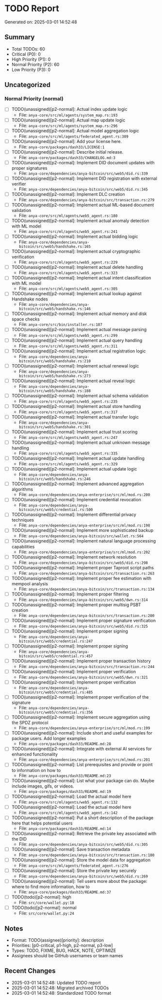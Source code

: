 # TODO Report
Generated on: 2025-03-01 14:52:48

## Summary
- Total TODOs: 60
- Critical (P0): 0
- High Priority (P1): 0
- Normal Priority (P2): 60
- Low Priority (P3): 0

## Uncategorized

### Normal Priority (normal)

- [ ] TODO(unassigned)[p2-normal]: Actual index update logic
  - File: `anya-core/src/ml/agents/system_map.rs:193`
- [ ] TODO(unassigned)[p2-normal]: Actual map update logic
  - File: `anya-core/src/ml/agents/system_map.rs:296`
- [ ] TODO(unassigned)[p2-normal]: Actual model aggregation logic
  - File: `anya-core/src/ml/agents/federated_agent.rs:309`
- [ ] TODO(unassigned)[p2-normal]: Add your license here.
  - File: `anya-core/packages/dash33/LICENSE:1`
- [ ] TODO(unassigned)[p2-normal]: Describe initial release.
  - File: `anya-core/packages/dash33/CHANGELOG.md:3`
- [ ] TODO(unassigned)[p2-normal]: Implement DID document updates with proper signatures
  - File: `anya-core/dependencies/anya-bitcoin/src/web5/did.rs:339`
- [ ] TODO(unassigned)[p2-normal]: Implement DID registration with external verifier
  - File: `anya-core/dependencies/anya-bitcoin/src/web5/did.rs:345`
- [ ] TODO(unassigned)[p2-normal]: Implement DLC creation
  - File: `anya-core/dependencies/anya-bitcoin/src/transaction.rs:279`
- [ ] TODO(unassigned)[p2-normal]: Implement actual ML-based document validation
  - File: `anya-core/src/ml/agents/web5_agent.rs:180`
- [ ] TODO(unassigned)[p2-normal]: Implement actual anomaly detection with ML model
  - File: `anya-core/src/ml/agents/web5_agent.rs:241`
- [ ] TODO(unassigned)[p2-normal]: Implement actual bidding logic
  - File: `anya-core/dependencies/anya-bitcoin/src/web5/handshake.rs:165`
- [ ] TODO(unassigned)[p2-normal]: Implement actual cryptographic verification
  - File: `anya-core/src/ml/agents/web5_agent.rs:229`
- [ ] TODO(unassigned)[p2-normal]: Implement actual delete handling
  - File: `anya-core/src/ml/agents/web5_agent.rs:323`
- [ ] TODO(unassigned)[p2-normal]: Implement actual intent classification with ML model
  - File: `anya-core/src/ml/agents/web5_agent.rs:305`
- [ ] TODO(unassigned)[p2-normal]: Implement actual lookup against Handshake nodes
  - File: `anya-core/dependencies/anya-bitcoin/src/web5/handshake.rs:146`
- [ ] TODO(unassigned)[p2-normal]: Implement actual memory and disk space checks
  - File: `anya-core/src/bin/installer.rs:107`
- [ ] TODO(unassigned)[p2-normal]: Implement actual message parsing
  - File: `anya-core/src/ml/agents/web5_agent.rs:299`
- [ ] TODO(unassigned)[p2-normal]: Implement actual query handling
  - File: `anya-core/src/ml/agents/web5_agent.rs:311`
- [ ] TODO(unassigned)[p2-normal]: Implement actual registration logic
  - File: `anya-core/dependencies/anya-bitcoin/src/web5/handshake.rs:210`
- [ ] TODO(unassigned)[p2-normal]: Implement actual renewal logic
  - File: `anya-core/dependencies/anya-bitcoin/src/web5/handshake.rs:273`
- [ ] TODO(unassigned)[p2-normal]: Implement actual reveal logic
  - File: `anya-core/dependencies/anya-bitcoin/src/web5/handshake.rs:188`
- [ ] TODO(unassigned)[p2-normal]: Implement actual schema validation
  - File: `anya-core/src/ml/agents/web5_agent.rs:235`
- [ ] TODO(unassigned)[p2-normal]: Implement actual store handling
  - File: `anya-core/src/ml/agents/web5_agent.rs:317`
- [ ] TODO(unassigned)[p2-normal]: Implement actual transfer logic
  - File: `anya-core/dependencies/anya-bitcoin/src/web5/handshake.rs:301`
- [ ] TODO(unassigned)[p2-normal]: Implement actual trust scoring
  - File: `anya-core/src/ml/agents/web5_agent.rs:247`
- [ ] TODO(unassigned)[p2-normal]: Implement actual unknown message handling
  - File: `anya-core/src/ml/agents/web5_agent.rs:335`
- [ ] TODO(unassigned)[p2-normal]: Implement actual update handling
  - File: `anya-core/src/ml/agents/web5_agent.rs:329`
- [ ] TODO(unassigned)[p2-normal]: Implement actual update logic
  - File: `anya-core/dependencies/anya-bitcoin/src/web5/handshake.rs:246`
- [ ] TODO(unassigned)[p2-normal]: Implement advanced aggregation algorithms
  - File: `anya-core/dependencies/anya-enterprise/src/ml/mod.rs:200`
- [ ] TODO(unassigned)[p2-normal]: Implement credential revocation
  - File: `anya-core/dependencies/anya-bitcoin/src/web5/credential.rs:500`
- [ ] TODO(unassigned)[p2-normal]: Implement differential privacy techniques
  - File: `anya-core/dependencies/anya-enterprise/src/ml/mod.rs:198`
- [ ] TODO(unassigned)[p2-normal]: Implement more sophisticated backup
  - File: `anya-core/dependencies/anya-bitcoin/src/wallet.rs:564`
- [ ] TODO(unassigned)[p2-normal]: Implement natural language processing capabilities
  - File: `anya-core/dependencies/anya-enterprise/src/ml/mod.rs:202`
- [ ] TODO(unassigned)[p2-normal]: Implement network resolution
  - File: `anya-core/dependencies/anya-bitcoin/src/web5/did.rs:298`
- [ ] TODO(unassigned)[p2-normal]: Implement proper Taproot script paths
  - File: `anya-core/dependencies/anya-bitcoin/src/transaction.rs:263`
- [ ] TODO(unassigned)[p2-normal]: Implement proper fee estimation with mempool analysis
  - File: `anya-core/dependencies/anya-bitcoin/src/transaction.rs:134`
- [ ] TODO(unassigned)[p2-normal]: Implement proper filtering
  - File: `anya-core/dependencies/anya-bitcoin/src/web5/dwn.rs:314`
- [ ] TODO(unassigned)[p2-normal]: Implement proper multisig PSBT creation
  - File: `anya-core/dependencies/anya-bitcoin/src/transaction.rs:200`
- [ ] TODO(unassigned)[p2-normal]: Implement proper signature verification
  - File: `anya-core/dependencies/anya-bitcoin/src/web5/did.rs:325`
- [ ] TODO(unassigned)[p2-normal]: Implement proper signing
  - File: `anya-core/dependencies/anya-bitcoin/src/web5/credential.rs:247`
- [ ] TODO(unassigned)[p2-normal]: Implement proper signing
  - File: `anya-core/dependencies/anya-bitcoin/src/web5/credential.rs:457`
- [ ] TODO(unassigned)[p2-normal]: Implement proper transaction history
  - File: `anya-core/dependencies/anya-bitcoin/src/transaction.rs:244`
- [ ] TODO(unassigned)[p2-normal]: Implement proper verification
  - File: `anya-core/dependencies/anya-bitcoin/src/web5/dwn.rs:321`
- [ ] TODO(unassigned)[p2-normal]: Implement proper verification
  - File: `anya-core/dependencies/anya-bitcoin/src/web5/credential.rs:485`
- [ ] TODO(unassigned)[p2-normal]: Implement proper verification of the signature
  - File: `anya-core/dependencies/anya-bitcoin/src/web5/credential.rs:356`
- [ ] TODO(unassigned)[p2-normal]: Implement secure aggregation using the SPDZ protocol
  - File: `anya-core/dependencies/anya-enterprise/src/ml/mod.rs:199`
- [ ] TODO(unassigned)[p2-normal]: Include short and useful examples for package users. Add longer examples
  - File: `anya-core/packages/dash33/README.md:28`
- [ ] TODO(unassigned)[p2-normal]: Integrate with external AI services for enhanced functionality
  - File: `anya-core/dependencies/anya-enterprise/src/ml/mod.rs:201`
- [ ] TODO(unassigned)[p2-normal]: List prerequisites and provide or point to information on how to
  - File: `anya-core/packages/dash33/README.md:23`
- [ ] TODO(unassigned)[p2-normal]: List what your package can do. Maybe include images, gifs, or videos.
  - File: `anya-core/packages/dash33/README.md:19`
- [ ] TODO(unassigned)[p2-normal]: Load the actual model here
  - File: `anya-core/src/ml/agents/web5_agent.rs:132`
- [ ] TODO(unassigned)[p2-normal]: Load the actual model here
  - File: `anya-core/src/ml/agents/web5_agent.rs:142`
- [ ] TODO(unassigned)[p2-normal]: Put a short description of the package here that helps potential users
  - File: `anya-core/packages/dash33/README.md:14`
- [ ] TODO(unassigned)[p2-normal]: Retrieve the private key associated with the DID
  - File: `anya-core/dependencies/anya-bitcoin/src/web5/did.rs:305`
- [ ] TODO(unassigned)[p2-normal]: Save transaction metadata
  - File: `anya-core/dependencies/anya-bitcoin/src/transaction.rs:180`
- [ ] TODO(unassigned)[p2-normal]: Store the model data for aggregation
  - File: `anya-core/src/ml/agents/federated_agent.rs:276`
- [ ] TODO(unassigned)[p2-normal]: Store the private key securely
  - File: `anya-core/dependencies/anya-bitcoin/src/web5/did.rs:269`
- [ ] TODO(unassigned)[p2-normal]: Tell users more about the package: where to find more information, how to
  - File: `anya-core/packages/dash33/README.md:37`
- [ ] TODO(todo)[p2-normal]: high
  - File: `src/core/wallet.py:18`
- [ ] TODO(todo)[p2-normal]: normal
  - File: `src/core/wallet.py:24`

## Notes
- Format: TODO(assignee)[priority]: description
- Priorities: [p0-critical, p1-high, p2-normal, p3-low]
- Types: TODO, FIXME, BUG, HACK, NOTE, OPTIMIZE
- Assignees should be GitHub usernames or team names

## Recent Changes
- 2025-03-01 14:52:48: Updated TODO report
- 2025-03-01 14:52:48: Migrated archived TODOs
- 2025-03-01 14:52:48: Standardized TODO format
